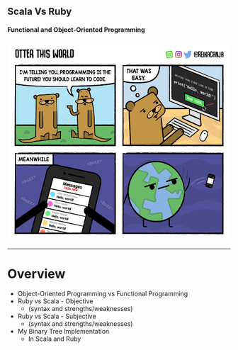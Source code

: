 ## Scala Vs Ruby
#### Functional and Object-Oriented Programming
<img src="https://raw.githubusercontent.com/AndrewERAU/rubyBinaryTree/master/slideMaterials/HelloWorld.jpg" height="450" width="525" alt="Hello, world">

---
# Overview
* Object-Oriented Programming vs Functional Programming
* Ruby vs Scala - Objective
  * (syntax and strengths/weaknesses)
* Ruby vs Scala - Subjective
  * (syntax and strengths/weaknesses)
* My Binary Tree Implementation
  * In Scala and Ruby
